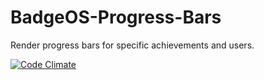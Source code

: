 # BadgeOS-Progress-Bars
Render progress bars for specific achievements and users.

[![Code Climate](https://codeclimate.com/github/tw2113/BadgeOS-Progress-Bars/badges/gpa.svg)](https://codeclimate.com/github/tw2113/BadgeOS-Progress-Bars)
